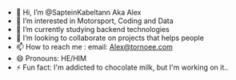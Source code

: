 - 👋 Hi, I’m @SapteinKabeltann Aka Alex
- 👀 I’m interested in Motorsport, Coding and Data
- 🌱 I’m currently studying backend technologies
- 💞️ I’m looking to collaborate on projects that helps people
- 📫 How to reach me : email: Alex@tornoee.com
- 😄 Pronouns: HE/HIM
- ⚡ Fun fact: I'm addicted to chocolate milk, but I'm working on it..

<!---
SapteinKabeltann/SapteinKabeltann is a ✨ special ✨ repository because its `README.md` (this file) appears on your GitHub profile.
You can click the Preview link to take a look at your changes.
--->
